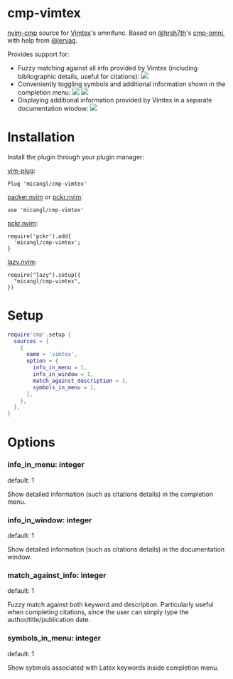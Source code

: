 # cmp-vimtex

[nvim-cmp](https://github.com/hrsh7th/nvim-cmp) source for [Vimtex](https://github.com/lervag/vimtex)'s omnifunc.
Based on [@hrsh7th](https://github.com/hrsh7th)'s [cmp-omni](https://github.com/hrsh7th/cmp-omni), with help from [@lervag](https://github.com/lervag).

Provides support for:
- Fuzzy matching against all info provided by Vimtex (including bibliographic details, useful for citations):
  ![](https://github.com/micangl/cmp-vimtex/assets/142919381/4887b19b-d08d-44e3-9b29-22e91a3a1728)
- Conveniently toggling symbols and additional information shown in the completion menu:
  ![](https://github.com/micangl/cmp-vimtex/assets/142919381/fc167389-134d-4a7c-b083-2c9eafe98891)
  ![](https://github.com/micangl/cmp-vimtex/assets/142919381/d2291237-81ba-408d-8860-a05487fed0fa)
- Displaying additional information provided by Vimtex in a separate documentation window:
  ![](https://github.com/micangl/cmp-vimtex/assets/142919381/eb3d8605-037c-4d0e-bd59-6144d428db1b)

# Installation

Install the plugin through your plugin manager:

[vim-plug](https://github.com/junegunn/vim-plug):
```
Plug 'micangl/cmp-vimtex'
```

[packer.nvim](https://github.com/wbthomason/packer.nvim) or [pckr.nvim](https://github.com/lewis6991/pckr.nvim):
```
use 'micangl/cmp-vimtex'
```

[pckr.nvim](https://github.com/lewis6991/pckr.nvim):
```
require('pckr').add{
  'micangl/cmp-vimtex';
}
```

[lazy.nvim](https://github.com/folke/lazy.nvim):
```
require("lazy").setup({
  "micangl/cmp-vimtex",
})
```

# Setup

```lua
require'cmp'.setup {
  sources = {
    {
      name = 'vimtex',
      option = {
        info_in_menu = 1,
        info_in_window = 1,
        match_against_description = 1,
        symbols_in_menu = 1,
      },
    },
  },
}
```

# Options

### info_in_menu: integer
default: 1

Show detailed information (such as citations details) in the completion menu.

### info_in_window: integer
default: 1

Show detailed information (such as citations details) in the documentation window.

### match_against_info: integer
default: 1

Fuzzy match against both keyword and description.
Particularly useful when completing citations, since the user can simply type the author/title/publication date.

### symbols_in_menu: integer
default: 1

Show sybmols associated with Latex keywords inside completion menu.
